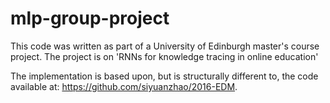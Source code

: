 # mlp-group-project
This code was written as part of a University of Edinburgh master's course project. The project is on 'RNNs for knowledge tracing in online education'

The implementation is based upon, but is structurally different to, the code available at: https://github.com/siyuanzhao/2016-EDM.
